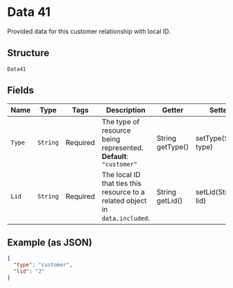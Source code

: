
# Data 41

Provided data for this customer relationship with local ID.

## Structure

`Data41`

## Fields

| Name | Type | Tags | Description | Getter | Setter |
|  --- | --- | --- | --- | --- | --- |
| `Type` | `String` | Required | The type of resource being represented.<br>**Default**: `"customer"` | String getType() | setType(String type) |
| `Lid` | `String` | Required | The local ID that ties this resource to a related object in `data.included`. | String getLid() | setLid(String lid) |

## Example (as JSON)

```json
{
  "type": "customer",
  "lid": "2"
}
```

